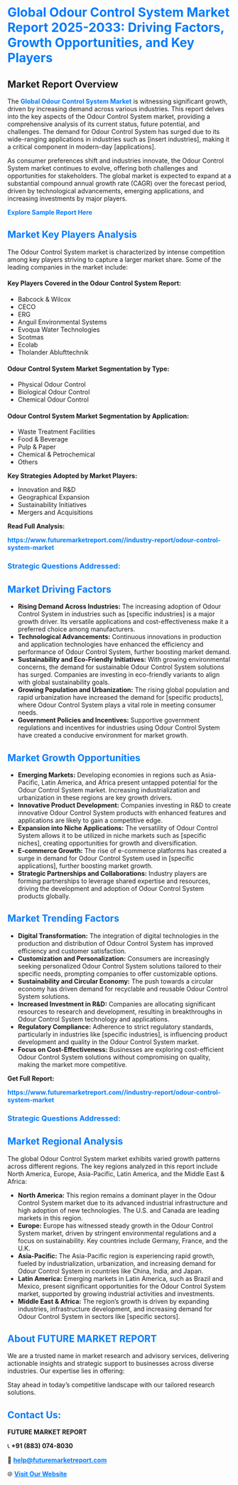<h1 style="color: #007BFF;">Global Odour Control System Market Report 2025-2033: Driving Factors, Growth Opportunities, and Key Players</h1>

<section id="overview">
<h2>Market Report Overview</h2>
<p>The <a href="https://www.futuremarketreport.com//industry-report/odour-control-system-market" style="color: #007BFF; text-decoration: none;"><strong>Global Odour Control System Market</strong></a> is witnessing significant growth, driven by increasing demand across various industries. This report delves into the key aspects of the Odour Control System market, providing a comprehensive analysis of its current status, future potential, and challenges. The demand for Odour Control System has surged due to its wide-ranging applications in industries such as [insert industries], making it a critical component in modern-day [applications].</p>
<p>As consumer preferences shift and industries innovate, the Odour Control System market continues to evolve, offering both challenges and opportunities for stakeholders. The global market is expected to expand at a substantial compound annual growth rate (CAGR) over the forecast period, driven by technological advancements, emerging applications, and increasing investments by major players.</p>
</section>

<section id="overview">
<p><a href="https://www.futuremarketreport.com//request-sample/reportId=52525" style="color: #007BFF; text-decoration: none;"><strong>Explore Sample Report Here</strong></a></p>
</section>

<section id="key-players">
<h2 style="color: #007BFF;">Market Key Players Analysis</h2>
<p>The Odour Control System market is characterized by intense competition among key players striving to capture a larger market share. Some of the leading companies in the market include:</p>
<h4>Key Players Covered in the Odour Control System Report:</h4>
<ul><li>Babcock &amp; Wilcox</li><li>CECO</li><li>ERG</li><li>Anguil Environmental Systems</li><li>Evoqua Water Technologies</li><li>Scotmas</li><li>Ecolab</li><li>Tholander Ablufttechnik</li></ul>
<h4>Odour Control System Market Segmentation by Type:</h4>
<ul><li>Physical Odour Control</li><li>Biological Odour Control</li><li>Chemical Odour Control</li></ul>

<h4>Odour Control System Market Segmentation by Application:</h4>
<ul><li>Waste Treatment Facilities</li><li>Food &amp; Beverage</li><li>Pulp &amp; Paper</li><li>Chemical &amp; Petrochemical</li><li>Others</li></ul>
<p><strong>Key Strategies Adopted by Market Players:</strong></p>
<ul>
<li>Innovation and R&D</li>
<li>Geographical Expansion</li>
<li>Sustainability Initiatives</li>
<li>Mergers and Acquisitions</li>
</ul>
</section>

<section>
<p><strong>Read Full Analysis: </strong></p><a href="https://www.futuremarketreport.com//industry-report/odour-control-system-market" style="color: #007BFF; text-decoration: none;"><strong>https://www.futuremarketreport.com//industry-report/odour-control-system-market</strong></a>
<h3 style="color: #007BFF;">Strategic Questions Addressed:</h3>
</section>

<section id="driving-factors">
<h2 style="color: #007BFF;">Market Driving Factors</h2>
<ul>
<li><strong>Rising Demand Across Industries:</strong> The increasing adoption of Odour Control System in industries such as [specific industries] is a major growth driver. Its versatile applications and cost-effectiveness make it a preferred choice among manufacturers.</li>
<li><strong>Technological Advancements:</strong> Continuous innovations in production and application technologies have enhanced the efficiency and performance of Odour Control System, further boosting market demand.</li>
<li><strong>Sustainability and Eco-Friendly Initiatives:</strong> With growing environmental concerns, the demand for sustainable Odour Control System solutions has surged. Companies are investing in eco-friendly variants to align with global sustainability goals.</li>
<li><strong>Growing Population and Urbanization:</strong> The rising global population and rapid urbanization have increased the demand for [specific products], where Odour Control System plays a vital role in meeting consumer needs.</li>
<li><strong>Government Policies and Incentives:</strong> Supportive government regulations and incentives for industries using Odour Control System have created a conducive environment for market growth.</li>
</ul>
</section>

<section id="growth-opportunities">
<h2 style="color: #007BFF;">Market Growth Opportunities</h2>
<ul>
<li><strong>Emerging Markets:</strong> Developing economies in regions such as Asia-Pacific, Latin America, and Africa present untapped potential for the Odour Control System market. Increasing industrialization and urbanization in these regions are key growth drivers.</li>
<li><strong>Innovative Product Development:</strong> Companies investing in R&D to create innovative Odour Control System products with enhanced features and applications are likely to gain a competitive edge.</li>
<li><strong>Expansion into Niche Applications:</strong> The versatility of Odour Control System allows it to be utilized in niche markets such as [specific niches], creating opportunities for growth and diversification.</li>
<li><strong>E-commerce Growth:</strong> The rise of e-commerce platforms has created a surge in demand for Odour Control System used in [specific applications], further boosting market growth.</li>
<li><strong>Strategic Partnerships and Collaborations:</strong> Industry players are forming partnerships to leverage shared expertise and resources, driving the development and adoption of Odour Control System products globally.</li>
</ul>
</section>

<section id="trending-factors">
<h2 style="color: #007BFF;">Market Trending Factors</h2>
<ul>
<li><strong>Digital Transformation:</strong> The integration of digital technologies in the production and distribution of Odour Control System has improved efficiency and customer satisfaction.</li>
<li><strong>Customization and Personalization:</strong> Consumers are increasingly seeking personalized Odour Control System solutions tailored to their specific needs, prompting companies to offer customizable options.</li>
<li><strong>Sustainability and Circular Economy:</strong> The push towards a circular economy has driven demand for recyclable and reusable Odour Control System solutions.</li>
<li><strong>Increased Investment in R&D:</strong> Companies are allocating significant resources to research and development, resulting in breakthroughs in Odour Control System technology and applications.</li>
<li><strong>Regulatory Compliance:</strong> Adherence to strict regulatory standards, particularly in industries like [specific industries], is influencing product development and quality in the Odour Control System market.</li>
<li><strong>Focus on Cost-Effectiveness:</strong> Businesses are exploring cost-efficient Odour Control System solutions without compromising on quality, making the market more competitive.</li>
</ul>
</section>

<section>
<p><strong>Get Full Report: </strong></p><a href="https://www.futuremarketreport.com//industry-report/odour-control-system-market" style="color: #007BFF; text-decoration: none;"><strong>https://www.futuremarketreport.com//industry-report/odour-control-system-market</strong></a>
<h3 style="color: #007BFF;">Strategic Questions Addressed:</h3>
</section>


<section id="regional-analysis">
<h2 style="color: #007BFF;">Market Regional Analysis</h2>
<p>The global Odour Control System market exhibits varied growth patterns across different regions. The key regions analyzed in this report include North America, Europe, Asia-Pacific, Latin America, and the Middle East & Africa:</p>
<ul>
<li><strong>North America:</strong> This region remains a dominant player in the Odour Control System market due to its advanced industrial infrastructure and high adoption of new technologies. The U.S. and Canada are leading markets in this region.</li>
<li><strong>Europe:</strong> Europe has witnessed steady growth in the Odour Control System market, driven by stringent environmental regulations and a focus on sustainability. Key countries include Germany, France, and the U.K.</li>
<li><strong>Asia-Pacific:</strong> The Asia-Pacific region is experiencing rapid growth, fueled by industrialization, urbanization, and increasing demand for Odour Control System in countries like China, India, and Japan.</li>
<li><strong>Latin America:</strong> Emerging markets in Latin America, such as Brazil and Mexico, present significant opportunities for the Odour Control System market, supported by growing industrial activities and investments.</li>
<li><strong>Middle East & Africa:</strong> The region’s growth is driven by expanding industries, infrastructure development, and increasing demand for Odour Control System in sectors like [specific sectors].</li>
</ul>
</section>

<footer>
<h2 style="color: #007BFF;">About FUTURE MARKET REPORT</h2>
<p>We are a trusted name in market research and advisory services, delivering actionable insights and strategic support to businesses across diverse industries. Our expertise lies in offering:</p>

<p>Stay ahead in today’s competitive landscape with our tailored research solutions.</p>

<h2 style="color: #007BFF;">Contact Us:</h2>
<p><strong>FUTURE MARKET REPORT</strong></p>
<p>📞 <strong>+91 (883) 074-8030</strong></p>
<p>📧 <strong><a href="mailto:help@futuremarketreport.com" style="color: #007BFF;">help@futuremarketreport.com</a></strong></p>
<p>🌐 <strong><a href="https://www.futuremarketreport.com/" style="color: #007BFF;">Visit Our Website</a></strong></p>
</footer>